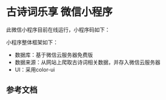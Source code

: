 # 古诗词乐享 微信小程序

此微信小程序目前在线运行，小程序码如下：

小程序整体框架如下：
- 数据库：基于微信云服务器免费版
- 数据来源：从网站上爬取古诗词相关数据，并存入微信云服务器
- UI：采用color-ui

## 参考文档

